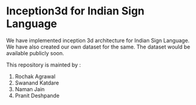 # Inception3d for Indian Sign Language

We have implemented inception 3d architecture for Indian Sign Language. We have also created our own dataset for the same.
The dataset would be available publicly soon.

This repository is mainted by :
1. Rochak Agrawal
2. Swanand Katdare
3. Naman Jain
4. Pranit Deshpande
